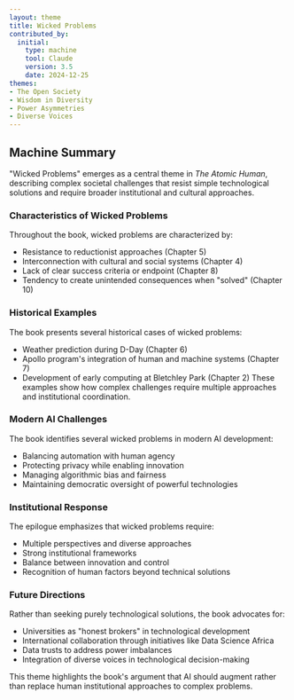 ```yaml
---
layout: theme
title: Wicked Problems
contributed_by:
  initial:
    type: machine
    tool: Claude
    version: 3.5
    date: 2024-12-25
themes:
- The Open Society
- Wisdom in Diversity
- Power Asymmetries
- Diverse Voices
---
```


<div class="machine-commentary" markdown=1>

## Machine Summary

"Wicked Problems" emerges as a central theme in *The Atomic Human*, describing complex societal challenges that resist simple technological solutions and require broader institutional and cultural approaches.

### Characteristics of Wicked Problems

Throughout the book, wicked problems are characterized by:
- Resistance to reductionist approaches (Chapter 5)
- Interconnection with cultural and social systems (Chapter 4)
- Lack of clear success criteria or endpoint (Chapter 8)
- Tendency to create unintended consequences when "solved" (Chapter 10)

### Historical Examples

The book presents several historical cases of wicked problems:
- Weather prediction during D-Day (Chapter 6)
- Apollo program's integration of human and machine systems (Chapter 7)
- Development of early computing at Bletchley Park (Chapter 2)
These examples show how complex challenges require multiple approaches and institutional coordination.

### Modern AI Challenges

The book identifies several wicked problems in modern AI development:
- Balancing automation with human agency
- Protecting privacy while enabling innovation
- Managing algorithmic bias and fairness
- Maintaining democratic oversight of powerful technologies

### Institutional Response

The epilogue emphasizes that wicked problems require:
- Multiple perspectives and diverse approaches
- Strong institutional frameworks
- Balance between innovation and control
- Recognition of human factors beyond technical solutions

### Future Directions

Rather than seeking purely technological solutions, the book advocates for:
- Universities as "honest brokers" in technological development
- International collaboration through initiatives like Data Science Africa
- Data trusts to address power imbalances
- Integration of diverse voices in technological decision-making

This theme highlights the book's argument that AI should augment rather than replace human institutional approaches to complex problems.

</div>
